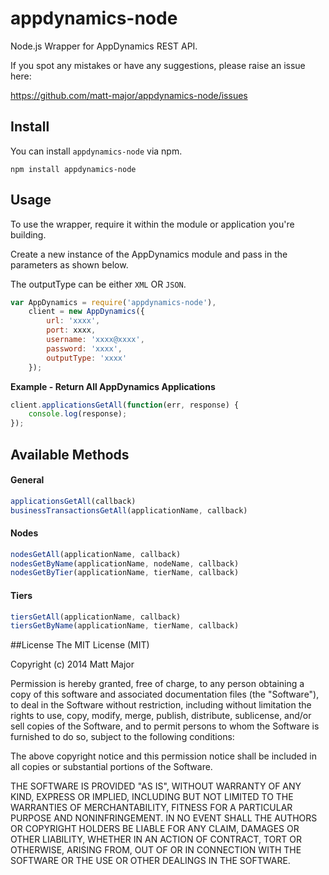appdynamics-node
==========
Node.js Wrapper for AppDynamics REST API.

If you spot any mistakes or have any suggestions, please raise an issue here:

https://github.com/matt-major/appdynamics-node/issues

## Install
You can install ```appdynamics-node``` via npm.

```
npm install appdynamics-node
```

## Usage
To use the wrapper, require it within the module or application you're building.

Create a new instance of the AppDynamics module and pass in the parameters as shown below.

The outputType can be either ```XML``` OR ```JSON```.

```js
var AppDynamics = require('appdynamics-node'),
    client = new AppDynamics({
        url: 'xxxx',
        port: xxxx,
        username: 'xxxx@xxxx',
        password: 'xxxx',
        outputType: 'xxxx'
    });
```

**Example - Return All AppDynamics Applications**
```js
client.applicationsGetAll(function(err, response) {
    console.log(response);
});
```

## Available Methods
#### General
```js
applicationsGetAll(callback)
businessTransactionsGetAll(applicationName, callback)
```
#### Nodes
```js
nodesGetAll(applicationName, callback)
nodesGetByName(applicationName, nodeName, callback)
nodesGetByTier(applicationName, tierName, callback)
```
#### Tiers
```js
tiersGetAll(applicationName, callback)
tiersGetByName(applicationName, tierName, callback)
```

##License
The MIT License (MIT)

Copyright (c) 2014 Matt Major

Permission is hereby granted, free of charge, to any person obtaining a copy
of this software and associated documentation files (the "Software"), to deal
in the Software without restriction, including without limitation the rights
to use, copy, modify, merge, publish, distribute, sublicense, and/or sell
copies of the Software, and to permit persons to whom the Software is
furnished to do so, subject to the following conditions:

The above copyright notice and this permission notice shall be included in all
copies or substantial portions of the Software.

THE SOFTWARE IS PROVIDED "AS IS", WITHOUT WARRANTY OF ANY KIND, EXPRESS OR
IMPLIED, INCLUDING BUT NOT LIMITED TO THE WARRANTIES OF MERCHANTABILITY,
FITNESS FOR A PARTICULAR PURPOSE AND NONINFRINGEMENT. IN NO EVENT SHALL THE
AUTHORS OR COPYRIGHT HOLDERS BE LIABLE FOR ANY CLAIM, DAMAGES OR OTHER
LIABILITY, WHETHER IN AN ACTION OF CONTRACT, TORT OR OTHERWISE, ARISING FROM,
OUT OF OR IN CONNECTION WITH THE SOFTWARE OR THE USE OR OTHER DEALINGS IN THE
SOFTWARE.
